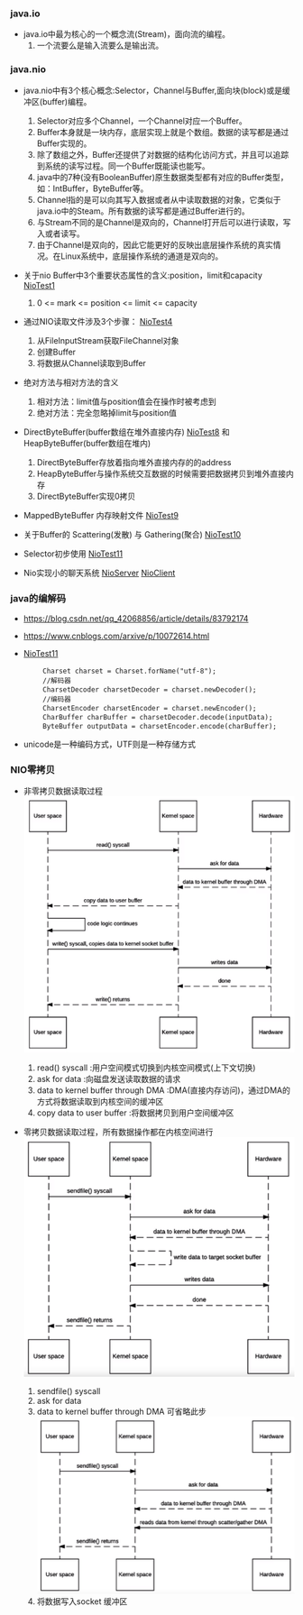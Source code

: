### java.io
 * java.io中最为核心的一个概念流(Stream)，面向流的编程。
   1. 一个流要么是输入流要么是输出流。
    

### java.nio
 * java.nio中有3个核心概念:Selector，Channel与Buffer,面向块(block)或是缓冲区(buffer)编程。
   1. Selector对应多个Channel，一个Channel对应一个Buffer。
   2. Buffer本身就是一块内存，底层实现上就是个数组。数据的读写都是通过Buffer实现的。
   3. 除了数组之外，Buffer还提供了对数据的结构化访问方式，并且可以追踪到系统的读写过程。同一个Buffer既能读也能写。
   4. java中的7种(没有BooleanBuffer)原生数据类型都有对应的Buffer类型，如：IntBuffer，ByteBuffer等。
   5. Channel指的是可以向其写入数据或者从中读取数据的对象，它类似于java.io中的Steam。所有数据的读写都是通过Buffer进行的。
   6. 与Stream不同的是Channel是双向的，Channel打开后可以进行读取，写入或者读写。
   7. 由于Channel是双向的，因此它能更好的反映出底层操作系统的真实情况。在Linux系统中，底层操作系统的通道是双向的。

*  关于nio Buffer中3个重要状态属性的含义:position，limit和capacity   [NioTest1](/src/main/java/com/yzd/nio/NioTest1.java)
   1. 0 <= mark <= position <= limit <= capacity

*  通过NIO读取文件涉及3个步骤： [NioTest4](/src/main/java/com/yzd/nio/NioTest4.java)

   1. 从FileInputStream获取FileChannel对象
   2. 创建Buffer
   3. 将数据从Channel读取到Buffer
   
*  绝对方法与相对方法的含义
   1. 相对方法：limit值与position值会在操作时被考虑到
   2. 绝对方法：完全忽略掉limit与position值   
       
*  DirectByteBuffer(buffer数组在堆外直接内存) [NioTest8](/src/main/java/com/yzd/nio/NioTest8.java) 和 HeapByteBuffer(buffer数组在堆内)
   1. DirectByteBuffer存放着指向堆外直接内存的的address
   2. HeapByteBuffer与操作系统交互数据的时候需要把数据拷贝到堆外直接内存
   3. DirectByteBuffer实现0拷贝

*  MappedByteBuffer 内存映射文件  [NioTest9](/src/main/java/com/yzd/nio/NioTest9.java)

*  关于Buffer的 Scattering(发散) 与 Gathering(聚合) [NioTest10](/src/main/java/com/yzd/nio/NioTest10.java)

*  Selector初步使用 [NioTest11](/src/main/java/com/yzd/nio/NioTest11.java)

*  Nio实现小的聊天系统 [NioServer](/src/main/java/com/yzd/nio/NioServer.java) [NioClient](/src/main/java/com/yzd/nio/NioClient.java)


### java的编解码 
*  <https://blog.csdn.net/qq_42068856/article/details/83792174>

*  <https://www.cnblogs.com/arxive/p/10072614.html> 
  
*  [NioTest11](/src/main/java/com/yzd/nio/NioTest11.java)
```
        Charset charset = Charset.forName("utf-8");
        //解码器
        CharsetDecoder charsetDecoder = charset.newDecoder();
        //编码器
        CharsetEncoder charsetEncoder = charset.newEncoder();
        CharBuffer charBuffer = charsetDecoder.decode(inputData);
        ByteBuffer outputData = charsetEncoder.encode(charBuffer);
```

*  unicode是一种编码方式，UTF则是一种存储方式


###  NIO零拷贝  

*  非零拷贝数据读取过程 ![image](https://github.com/Y-zd/netty_learn/blob/master/note/NIO/image/非零拷贝.png)
   1. read() syscall :用户空间模式切换到内核空间模式(上下文切换)
   2. ask for data :向磁盘发送读取数据的请求
   3. data to kernel buffer through DMA :DMA(直接内存访问)，通过DMA的方式将数据读取到内核空间的缓冲区
   4. copy data to user buffer :将数据拷贝到用户空间缓冲区

*  零拷贝数据读取过程，所有数据操作都在内核空间进行 ![image](https://github.com/Y-zd/netty_learn/blob/master/note/NIO/image/零拷贝.png)
   1. sendfile() syscall 
   2. ask for data 
   3. data to kernel buffer through DMA 可省略此步  ![image](https://github.com/Y-zd/netty_learn/blob/master/note/NIO/image/零拷贝2.png)
   4. 将数据写入socket 缓冲区 
   
   